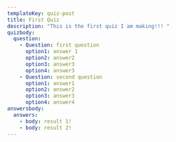 ```yaml
---
templateKey: quiz-post
title: First Quiz
description: "This is the first quiz I am making!!! "
quizbody:
  question:
    - Question: first question
      option1: answer 1
      option2: answer2
      option3: answer3
      option4: answer3
    - Question: second question
      option1: answer1
      option2: answer2
      option3: answer3
      option4: answer4
answersbody:
  answers:
    - body: result 1!
    - body: result 2!
---
```


